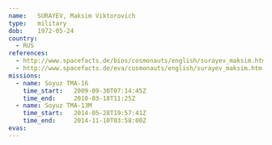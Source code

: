 ```yaml
---
name:	SURAYEV, Maksim Viktorovich 
type:	military
dob:	1972-05-24
country:
  - RUS
references:
  - http://www.spacefacts.de/bios/cosmonauts/english/surayev_maksim.htm
  - http://www.spacefacts.de/eva/cosmonauts/english/surayev_maksim.htm
missions:
  - name: Soyuz TMA-16
    time_start:   2009-09-30T07:14:45Z
    time_end:     2010-03-18T11:25Z
  - name: Soyuz TMA-13M
    time_start:   2014-05-28T19:57:41Z
    time_end:     2014-11-10T03:58:00Z
evas:
---
```

